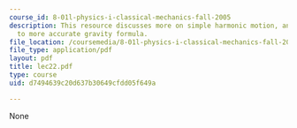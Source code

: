 ```yaml
---
course_id: 8-01l-physics-i-classical-mechanics-fall-2005
description: This resource discusses more on simple harmonic motion, and introduction
  to more accurate gravity formula.
file_location: /coursemedia/8-01l-physics-i-classical-mechanics-fall-2005/d7494639c20d637b30649cfdd05f649a_lec22.pdf
file_type: application/pdf
layout: pdf
title: lec22.pdf
type: course
uid: d7494639c20d637b30649cfdd05f649a

---
```

None